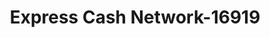 ---
f_zip-code: 91750
f_state-code: CA
title: Express Cash Network-16919
f_phone: 909-596-2194
f_city-only: La Verne
f_address: 2418 Foothill Blvd Ste D La Verne
f_location-unique-id: '16919'
slug: express-cash-network-16919
updated-on: '2024-05-30T13:46:58.046Z'
created-on: '2024-05-30T13:36:59.803Z'
published-on: '2024-05-30T13:54:32.469Z'
f_city-state: cms/city/la-verne-ca.md
f_company: cms/company/express-cash-network.md
f_state: cms/state/california.md
layout: '[payday-loan].html'
tags: payday-loan
---